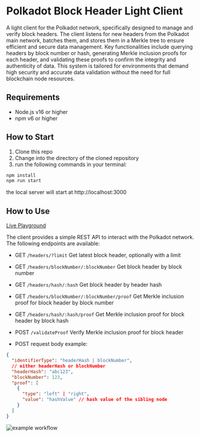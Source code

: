 # Polkadot Block Header Light Client

A light client for the Polkadot network, specifically designed to manage and verify block headers. The client listens for new headers from the Polkadot main network, batches them, and stores them in a Merkle tree to ensure efficient and secure data management. Key functionalities include querying headers by block number or hash, generating Merkle inclusion proofs for each header, and validating these proofs to confirm the integrity and authenticity of data. This system is tailored for environments that demand high security and accurate data validation without the need for full blockchain node resources.

## Requirements
- Node.js v16 or higher
- npm v6 or higher

## How to Start

1. Clone this repo
2. Change into the directory of the cloned repository
3. run the following commands in your terminal:
```bash
npm install
npm run start
```

the local server will start at http://localhost:3000

## How to Use
[Live Playground](http://ecs-in-appli-f1p8uieyfw1v-94977798.ap-southeast-1.elb.amazonaws.com/client/api-docs/)

The client provides a simple REST API to interact with the Polkadot network. The following endpoints are available:

- GET `/headers/?limit` Get latest block header, optionally with a limit
- GET `/headers/blockNumber/:blockNumber` Get block header by block number
- GET `/headers/hash/:hash` Get block header by header hash
- GET `/headers/blockNumber/:blockNumber/proof` Get Merkle inclusion proof for block header by block number
- GET `/headers/hash/:hash/proof` Get Merkle inclusion proof for block header by block hash

- POST `/validateProof` Verify Merkle inclusion proof for block header

* POST request body example:
```json
{
  "identifierType": "headerHash | blockNumber",
  // either headerHash or blockNumber
  "headerHash": "abc123",
  "blockNumber": 123,
  "proof": [
    {
      "type": "left" | "right",
      "value": "hashValue" // hash value of the sibling node
    }
  ]
}
```


![example workflow](https://github.com/daiagi/polkadot-light-client/actions/workflows/test.yaml/badge.svg)
